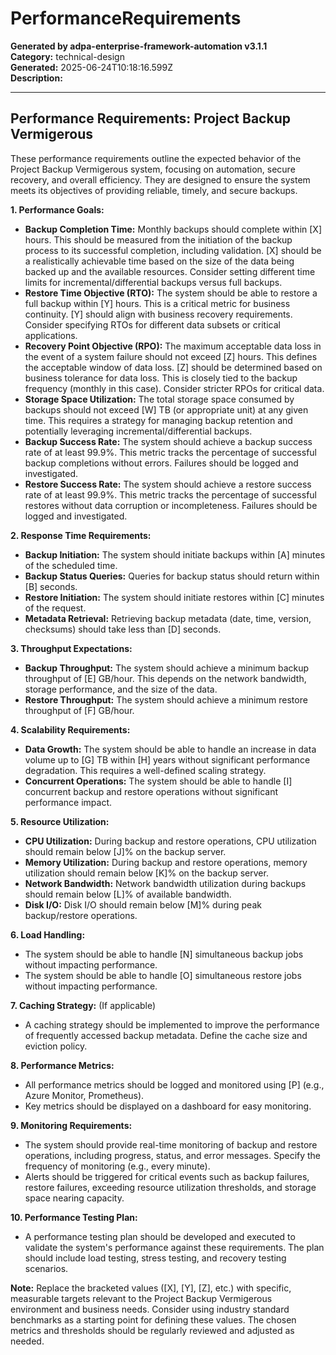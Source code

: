 # PerformanceRequirements

**Generated by adpa-enterprise-framework-automation v3.1.1**  
**Category:** technical-design  
**Generated:** 2025-06-24T10:18:16.599Z  
**Description:** 

---

## Performance Requirements: Project Backup Vermigerous

These performance requirements outline the expected behavior of the Project Backup Vermigerous system, focusing on automation, secure recovery, and overall efficiency.  They are designed to ensure the system meets its objectives of providing reliable, timely, and secure backups.

**1. Performance Goals:**

* **Backup Completion Time:** Monthly backups should complete within [X] hours.  This should be measured from the initiation of the backup process to its successful completion, including validation.  [X] should be a realistically achievable time based on the size of the data being backed up and the available resources.  Consider setting different time limits for incremental/differential backups versus full backups.
* **Restore Time Objective (RTO):**  The system should be able to restore a full backup within [Y] hours. This is a critical metric for business continuity. [Y] should align with business recovery requirements.  Consider specifying RTOs for different data subsets or critical applications.
* **Recovery Point Objective (RPO):** The maximum acceptable data loss in the event of a system failure should not exceed [Z] hours. This defines the acceptable window of data loss. [Z] should be determined based on business tolerance for data loss.  This is closely tied to the backup frequency (monthly in this case).  Consider stricter RPOs for critical data.
* **Storage Space Utilization:** The total storage space consumed by backups should not exceed [W] TB (or appropriate unit) at any given time. This requires a strategy for managing backup retention and potentially leveraging incremental/differential backups.
* **Backup Success Rate:** The system should achieve a backup success rate of at least 99.9%. This metric tracks the percentage of successful backup completions without errors.  Failures should be logged and investigated.
* **Restore Success Rate:** The system should achieve a restore success rate of at least 99.9%. This metric tracks the percentage of successful restores without data corruption or incompleteness.  Failures should be logged and investigated.


**2. Response Time Requirements:**

* **Backup Initiation:** The system should initiate backups within [A] minutes of the scheduled time.
* **Backup Status Queries:** Queries for backup status should return within [B] seconds.
* **Restore Initiation:** The system should initiate restores within [C] minutes of the request.
* **Metadata Retrieval:** Retrieving backup metadata (date, time, version, checksums) should take less than [D] seconds.

**3. Throughput Expectations:**

* **Backup Throughput:** The system should achieve a minimum backup throughput of [E] GB/hour. This depends on the network bandwidth, storage performance, and the size of the data.
* **Restore Throughput:** The system should achieve a minimum restore throughput of [F] GB/hour.

**4. Scalability Requirements:**

* **Data Growth:** The system should be able to handle an increase in data volume up to [G] TB within [H] years without significant performance degradation.  This requires a well-defined scaling strategy.
* **Concurrent Operations:** The system should be able to handle [I] concurrent backup and restore operations without significant performance impact.

**5. Resource Utilization:**

* **CPU Utilization:** During backup and restore operations, CPU utilization should remain below [J]% on the backup server.
* **Memory Utilization:** During backup and restore operations, memory utilization should remain below [K]% on the backup server.
* **Network Bandwidth:** Network bandwidth utilization during backups should remain below [L]% of available bandwidth.
* **Disk I/O:** Disk I/O should remain below [M]% during peak backup/restore operations.

**6. Load Handling:**

* The system should be able to handle [N] simultaneous backup jobs without impacting performance.
* The system should be able to handle [O] simultaneous restore jobs without impacting performance.

**7. Caching Strategy:** (If applicable)

* A caching strategy should be implemented to improve the performance of frequently accessed backup metadata.  Define the cache size and eviction policy.

**8. Performance Metrics:**

* All performance metrics should be logged and monitored using [P] (e.g., Azure Monitor, Prometheus).
* Key metrics should be displayed on a dashboard for easy monitoring.

**9. Monitoring Requirements:**

* The system should provide real-time monitoring of backup and restore operations, including progress, status, and error messages.  Specify the frequency of monitoring (e.g., every minute).
* Alerts should be triggered for critical events such as backup failures, restore failures, exceeding resource utilization thresholds, and storage space nearing capacity.

**10. Performance Testing Plan:**

* A performance testing plan should be developed and executed to validate the system's performance against these requirements.  The plan should include load testing, stress testing, and recovery testing scenarios.

**Note:**  Replace the bracketed values ([X], [Y], [Z], etc.) with specific, measurable targets relevant to the Project Backup Vermigerous environment and business needs.  Consider using industry standard benchmarks as a starting point for defining these values.  The chosen metrics and thresholds should be regularly reviewed and adjusted as needed.
